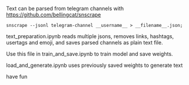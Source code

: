 Text can be parsed from telegram channels with https://github.com/bellingcat/snscrape
```
snscrape --jsonl telegram-channel __username__ > __filename__.json;
```
text_preparation.ipynb reads multiple jsons, removes links, hashtags, usertags and emoji, and saves parsed channels as plain text file.

Use this file in train_and_save.ipynb to train model and save weights.

load_and_generate.ipynb uses previously saved weights to generate text

have fun
